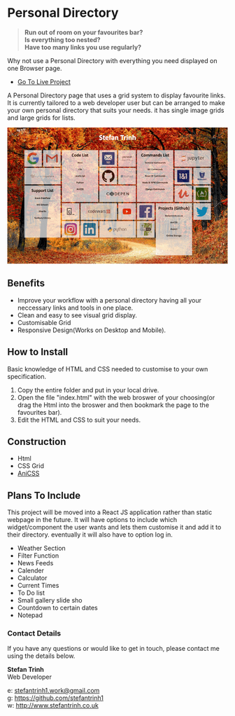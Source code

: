 # Personal Directory

> __**Run out of room on your favourites bar?**__  
> __**Is everything too nested?**__    
> __**Have too many links you use regularly?**__  

Why not use a Personal Directory with everything you need displayed on one Browser page.

- [Go To Live Project](https://stefantrinh1.github.io/personaldirectory/)

A Personal Directory page that uses a grid system to display favourite links. It is currently tailored to a web developer user but can be arranged to make your own personal directory that suits your needs. it has single image grids and large grids for lists.

![PersonalDirectoryScreenShot](images/personal-directory-screenshot.png "Personal Directory Screenshot")

## Benefits

- Improve your workflow with a personal directory having all your neccessary links and tools in one place.
- Clean and easy to see visual grid display.
- Customisable Grid
- Responsive Design(Works on Desktop and Mobile).

## How to Install

Basic knowledge of HTML and CSS needed to customise to your own specification.

1. Copy the entire folder and put in your local drive.
2. Open the file "index.html" with the web broswer of your choosing(or drag the Html into the broswer and then bookmark the page to the favourites bar).
3. Edit the HTML and CSS to suit your needs.

## Construction

- Html
- CSS Grid
- [AniCSS](https://github.com/stefantrinh1/AniCSS)

## Plans To Include

This project will be moved into a React JS application rather than static webpage in the future.
It will have options to include which widget/component the user wants and lets them customise it and add it to their directory.
eventually it will also have to option log in.

- Weather Section
- Filter Function
- News Feeds
- Calender
- Calculator
- Current Times
- To Do list
- Small gallery slide sho
- Countdown to certain dates
- Notepad

### Contact Details

If you have any questions or would like to get in touch, please contact me using the details below.

__**Stefan Trinh**__  
Web Developer  

e: stefantrinh1.work@gmail.com  
g: https://github.com/stefantrinh1  
w: http://www.stefantrinh.co.uk  
